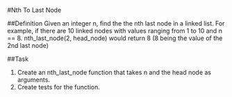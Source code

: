 #Nth To Last Node

##Definition
Given an integer n, find the the nth last node in a linked list.
For example, if there are 10 linked nodes with values ranging from 1 to 10 and n == 8.
nth_last_node(2, head_node) would return 8 (8 being the value of the 2nd last node)

##Task
1. Create an nth_last_node function that takes n and the head node as arguments.
2. Create tests for the function.